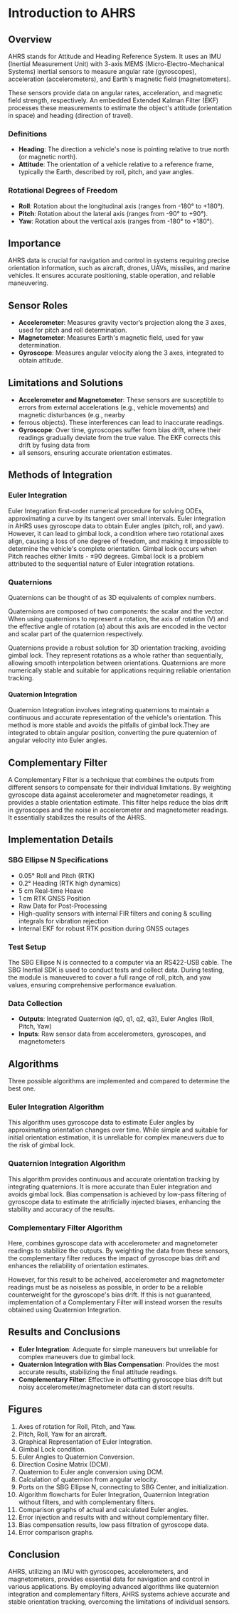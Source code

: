 # Introduction to AHRS

## Overview

AHRS stands for Attitude and Heading Reference System. It uses an IMU (Inertial Measurement Unit) with 3-axis MEMS (Micro-Electro-Mechanical Systems) inertial sensors to 
measure angular rate (gyroscopes), acceleration (accelerometers), and Earth's magnetic field (magnetometers). 

These sensors provide data on angular rates, acceleration, and magnetic field strength, respectively. An embedded Extended Kalman Filter (EKF) processes these measurements to estimate the object's 
attitude (orientation in space) and heading (direction of travel).


### Definitions

- **Heading**: The direction a vehicle's nose is pointing relative to true north (or magnetic north).
- **Attitude**: The orientation of a vehicle relative to a reference frame, typically the Earth, described by roll, pitch, and yaw angles.

### Rotational Degrees of Freedom

- **Roll**: Rotation about the longitudinal axis (ranges from -180° to +180°).
- **Pitch**: Rotation about the lateral axis (ranges from -90° to +90°).
- **Yaw**: Rotation about the vertical axis (ranges from -180° to +180°).

## Importance

AHRS data is crucial for navigation and control in systems requiring precise orientation information, such as aircraft, drones, UAVs, missiles, and marine vehicles. 
It ensures accurate positioning, stable operation, and reliable maneuvering.

## Sensor Roles

- **Accelerometer**: Measures gravity vector’s projection along the 3 axes, used for pitch and roll determination.
- **Magnetometer**: Measures Earth's magnetic field, used for yaw determination.
- **Gyroscope**: Measures angular velocity along the 3 axes, integrated to obtain attitude.

## Limitations and Solutions

- **Accelerometer and Magnetometer**: These sensors are susceptible to errors from external accelerations (e.g., vehicle movements) and magnetic disturbances (e.g., nearby
- ferrous objects). These interferences can lead to inaccurate readings.
- **Gyroscope**: Over time, gyroscopes suffer from bias drift, where their readings gradually deviate from the true value. The EKF corrects this drift by fusing data from
- all sensors, ensuring accurate orientation estimates.
  
## Methods of Integration

### Euler Integration

Euler Integration first-order numerical procedure for solving ODEs, approximating a curve by its tangent over small intervals. Euler integration in AHRS uses gyroscope data 
to obtain Euler angles (pitch, roll, and yaw). 
However, it can lead to gimbal lock, a condition where two rotational axes align, causing a loss of one degree of freedom, and making it impossible to determine the 
vehicle's complete orientation.
Gimbal lock occurs when Pitch reaches either limits - ±90 degrees. Gimbal lock is a problem attributed to the sequential nature of Euler integration rotations.

### Quaternions

Quaternions can be thought of as 3D equivalents of complex numbers.

Quaternions are composed of two components: the scalar and the vector.
When using quaternions to represent a rotation, the axis of rotation (V) and the effective angle of rotation (⍺) about this axis are encoded in the vector and scalar part of 
the quaternion respectively.

Quaternions provide a robust solution for 3D orientation tracking, avoiding gimbal lock. They represent rotations as a whole rather than sequentially, allowing smooth 
interpolation between orientations. Quaternions are more numerically stable and suitable for applications requiring reliable orientation tracking.

#### Quaternion Integration

Quaternion Integration involves integrating quaternions to maintain a continuous and accurate representation of the vehicle's orientation. This method is more stable and avoids the pitfalls of 
gimbal lock.They are integrated to obtain angular position, converting the pure quaternion of angular velocity into Euler angles.

## Complementary Filter
A Complementary Filter is a technique that combines the outputs from different sensors to compensate for their individual limitations. By weighting gyroscope data against 
accelerometer and magnetometer readings, it provides a stable orientation estimate. This filter helps reduce the bias drift in gyroscopes and the noise in accelerometer and
magnetometer readings.
It essentially stabilizes the results of the AHRS.

## Implementation Details

### SBG Ellipse N Specifications

- 0.05° Roll and Pitch (RTK)
- 0.2° Heading (RTK high dynamics)
- 5 cm Real-time Heave
- 1 cm RTK GNSS Position
- Raw Data for Post-Processing
- High-quality sensors with internal FIR filters and coning & sculling integrals for vibration rejection
- Internal EKF for robust RTK position during GNSS outages

### Test Setup
The SBG Ellipse N is connected to a computer via an RS422-USB cable. The SBG Inertial SDK is used to conduct tests and collect data. During testing, the module is 
maneuvered to cover a full range of roll, pitch, and yaw values, ensuring comprehensive performance evaluation.

### Data Collection

- **Outputs**: Integrated Quaternion (q0, q1, q2, q3), Euler Angles (Roll, Pitch, Yaw)
- **Inputs**: Raw sensor data from accelerometers, gyroscopes, and magnetometers

## Algorithms

Three possible algorithms are implemented and compared to determine the best one.

### Euler Integration Algorithm

This algorithm uses gyroscope data to estimate Euler angles by approximating orientation changes over time. While simple and suitable for initial orientation estimation, it is 
unreliable for complex maneuvers due to the risk of gimbal lock.

### Quaternion Integration Algorithm

This algorithm provides continuous and accurate orientation tracking by integrating quaternions. It is more accurate than Euler integration and avoids gimbal lock. Bias compensation is
achieved by low-pass filtering of gyroscope data to estimate the atrificially injected biases, enhancing the stability and accuracy of the results.

### Complementary Filter Algorithm

Here, combines gyroscope data with accelerometer and magnetometer readings to stabilize the outputs. By weighting the data from these sensors, the complementary filter 
reduces the impact of gyroscope bias drift and enhances the reliability of orientation estimates.

However, for this result to be acheived, accelerometer and magnetometer readings must be as noiseless as possible, in order to be a reliable counterweight for the 
gyroscope's bias drift.
If this is not guaranteed, implementation of a Complementary Filter will instead worsen the results obtained using Quaternion Integration.

## Results and Conclusions

- **Euler Integration**: Adequate for simple maneuvers but unreliable for complex maneuvers due to gimbal lock.
- **Quaternion Integration with Bias Compensation**: Provides the most accurate results, stabilizing the final attitude readings.
- **Complementary Filter**: Effective in offsetting gyroscope bias drift but noisy accelerometer/magnetometer data can distort results.

## Figures

1. Axes of rotation for Roll, Pitch, and Yaw.
2. Pitch, Roll, Yaw for an aircraft.
3. Graphical Representation of Euler Integration.
4. Gimbal Lock condition.
5. Euler Angles to Quaternion Conversion.
6. Direction Cosine Matrix (DCM).
7. Quaternion to Euler angle conversion using DCM.
8. Calculation of quaternion from angular velocity.
9. Ports on the SBG Ellipse N, connecting to SBG Center, and initialization.
10. Algorithm flowcharts for Euler Integration, Quaternion Integration without filters, and with complementary filters.
11. Comparison graphs of actual and calculated Euler angles.
12. Error injection and results with and without complementary filter.
13. Bias compensation results, low pass filtration of gyroscope data.
14. Error comparison graphs.

## Conclusion

AHRS, utilizing an IMU with gyroscopes, accelerometers, and magnetometers, provides essential data for navigation and control in various applications. By employing 
advanced algorithms like quaternion integration and complementary filters, AHRS systems achieve accurate and stable orientation tracking, overcoming the limitations of 
individual sensors.
